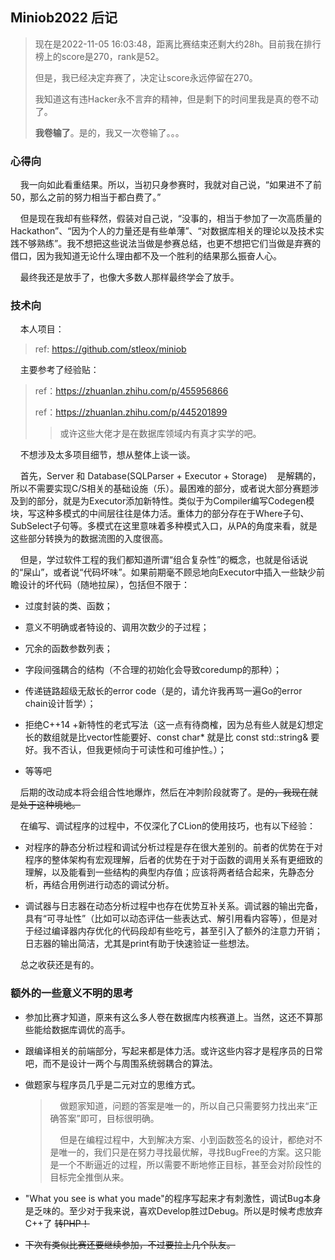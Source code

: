 ## Miniob2022 后记

> 现在是2022-11-05 16:03:48，距离比赛结束还剩大约28h。目前我在排行榜上的score是270，rank是52。
> 
> 但是，我已经决定弃赛了，决定让score永远停留在270。
> 
> 我知道这有违Hacker永不言弃的精神，但是剩下的时间里我是真的卷不动了。
> 
> **我卷输了**。是的，我又一次卷输了。。。

### 心得向

    我一向如此看重结果。所以，当初只身参赛时，我就对自己说，“如果进不了前50，那么之前的努力相当于都白费了。”

    但是现在我却有些释然，假装对自己说，“没事的，相当于参加了一次高质量的Hackathon”、“因为个人的力量还是有些单薄”、“对数据库相关的理论以及技术实践不够熟练”。我不想把这些说法当做是参赛总结，也更不想把它们当做是弃赛的借口，因为我知道无论什么理由都不及一个胜利的结果那么振奋人心。

    最终我还是放手了，也像大多数人那样最终学会了放手。

### 技术向

    本人项目：

> ref: https://github.com/stleox/miniob

    主要参考了经验贴：

> ref：https://zhuanlan.zhihu.com/p/455956866
> 
> ref：https://zhuanlan.zhihu.com/p/445201899
> 
> > 或许这些大佬才是在数据库领域内有真才实学的吧。

    不想涉及太多项目细节，想从整体上谈一谈。

    首先，Server 和 Database(SQLParser + Executor + Storage)    是解耦的，所以不需要实现C/S相关的基础设施（乐）。最困难的部分，或者说大部分赛题涉及到的部分，就是为Executor添加新特性。类似于为Compiler编写Codegen模块，写这种多模式的中间层往往是体力活。重体力的部分存在于Where子句、SubSelect子句等。多模式在这里意味着多种模式入口，从PA的角度来看，就是这些部分转换为的数据流图的入度很高。

    但是，学过软件工程的我们都知道所谓“组合复杂性”的概念，也就是俗话说的“屎山”，或者说“代码坏味”。如果前期毫不顾忌地向Executor中插入一些缺少前瞻设计的坏代码（随地拉屎），包括但不限于：

- 过度封装的类、函数；

- 意义不明确或者特设的、调用次数少的子过程；

- 冗余的函数参数列表；

- 字段间强耦合的结构（不合理的初始化会导致coredump的那种）；

- 传递链路超级无敌长的error code（是的，请允许我再骂一遍Go的error chain设计哲学）；

- 拒绝C++14 +新特性的老式写法（这一点有待商榷，因为总有些人就是幻想定长的数组就是比vector性能要好、const char* 就是比 const std::string& 要好。我不否认，但我更倾向于可读性和可维护性。）；

- 等等吧

    后期的改动成本将会组合性地爆炸，然后在冲刺阶段就寄了。~~是的，我现在就是处于这种境地。~~

    在编写、调试程序的过程中，不仅深化了CLion的使用技巧，也有以下经验：

- 对程序的静态分析过程和调试分析过程是存在很大差别的。前者的优势在于对程序的整体架构有宏观理解，后者的优势在于对于函数的调用关系有更细致的理解，以及能看到一些结构的典型内存值；应该将两者结合起来，先静态分析，再结合用例进行动态的调试分析。

- 调试器与日志器在动态分析过程中也存在优势互补关系。调试器的输出完备，具有“可寻址性”（比如可以动态评估一些表达式、解引用看内容等），但是对于经过编译器内存优化的代码段却有些吃亏，甚至引入了额外的注意力开销；日志器的输出简洁，尤其是print有助于快速验证一些想法。

    总之收获还是有的。

### 额外的一些意义不明的思考

- 参加比赛才知道，原来有这么多人卷在数据库内核赛道上。当然，这还不算那些能给数据库调优的高手。

- 跟编译相关的前端部分，写起来都是体力活。或许这些内容才是程序员的日常吧，而不是设计一两个与周围系统弱耦合的算法。

- 做题家与程序员几乎是二元对立的思维方式。
  
  >     做题家知道，问题的答案是唯一的，所以自己只需要努力找出来“正确答案”即可，目标很明确。
  > 
  >     但是在编程过程中，大到解决方案、小到函数签名的设计，都绝对不是唯一的，我们只是在努力寻找最优解，寻找BugFree的方案。这只能是一个不断逼近的过程，所以需要不断地修正目标，甚至会对阶段性的目标完全推倒从来。

- "What you see is what you made"的程序写起来才有刺激性，调试Bug本身是乏味的。至少对于我来说，喜欢Develop胜过Debug。所以是时候考虑放弃C++了 ~~转PHP！~~

- ~~下次有类似比赛还要继续参加，不过要拉上几个队友。~~
































